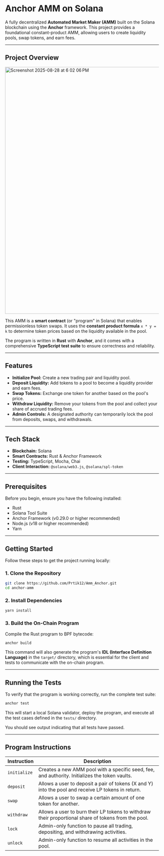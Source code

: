 # Anchor AMM on Solana

A fully decentralized **Automated Market Maker (AMM)** built on the Solana blockchain using the **Anchor** framework. This project provides a foundational constant-product AMM, allowing users to create liquidity pools, swap tokens, and earn fees.

---

## Project Overview

<img width="1343" height="806" alt="Screenshot 2025-08-28 at 6 02 06 PM" src="https://github.com/user-attachments/assets/c7385b4c-cf00-4db9-8223-0a33027666d5" />

This AMM is a **smart contract** (or "program" in Solana) that enables permissionless token swaps. It uses the **constant product formula** `x * y = k` to determine token prices based on the liquidity available in the pool.  

The program is written in **Rust** with **Anchor**, and it comes with a comprehensive **TypeScript test suite** to ensure correctness and reliability.

---

## Features

- **Initialize Pool:** Create a new trading pair and liquidity pool.  
- **Deposit Liquidity:** Add tokens to a pool to become a liquidity provider and earn fees.  
- **Swap Tokens:** Exchange one token for another based on the pool's price.  
- **Withdraw Liquidity:** Remove your tokens from the pool and collect your share of accrued trading fees.  
- **Admin Controls:** A designated authority can temporarily lock the pool from deposits, swaps, and withdrawals.  

---

## Tech Stack

- **Blockchain:** Solana  
- **Smart Contracts:** Rust & Anchor Framework  
- **Testing:** TypeScript, Mocha, Chai  
- **Client Interaction:** `@solana/web3.js`, `@solana/spl-token`  

---

## Prerequisites

Before you begin, ensure you have the following installed:

- Rust  
- Solana Tool Suite  
- Anchor Framework (v0.29.0 or higher recommended)  
- Node.js (v18 or higher recommended)  
- Yarn  

---

## Getting Started

Follow these steps to get the project running locally:

### 1. Clone the Repository

```bash
git clone https://github.com/Prtik12/Amm_Anchor.git
cd anchor-amm
````

### 2. Install Dependencies

```bash
yarn install
```

### 3. Build the On-Chain Program

Compile the Rust program to BPF bytecode:

```bash
anchor build
```

This command will also generate the program's **IDL (Interface Definition Language)** in the `target/` directory, which is essential for the client and tests to communicate with the on-chain program.

---

## Running the Tests

To verify that the program is working correctly, run the complete test suite:

```bash
anchor test
```

This will start a local Solana validator, deploy the program, and execute all the test cases defined in the `tests/` directory.

You should see output indicating that all tests have passed.

---

## Program Instructions

| Instruction  | Description                                                                                         |
| ------------ | --------------------------------------------------------------------------------------------------- |
| `initialize` | Creates a new AMM pool with a specific seed, fee, and authority. Initializes the token vaults.      |
| `deposit`    | Allows a user to deposit a pair of tokens (X and Y) into the pool and receive LP tokens in return.  |
| `swap`       | Allows a user to swap a certain amount of one token for another.                                    |
| `withdraw`   | Allows a user to burn their LP tokens to withdraw their proportional share of tokens from the pool. |
| `lock`       | Admin-only function to pause all trading, depositing, and withdrawing activities.                   |
| `unlock`     | Admin-only function to resume all activities in the pool.                                           |

